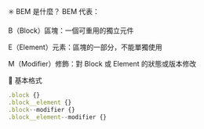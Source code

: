 ✳️ BEM 是什麼？
BEM 代表：

B（Block）區塊：一個可重用的獨立元件

E（Element）元素：區塊的一部分，不能單獨使用

M（Modifier）修飾：對 Block 或 Element 的狀態或版本修改

🔧 基本格式

```jsx
.block {}
.block__element {}
.block--modifier {}
.block__element--modifier {}
```
